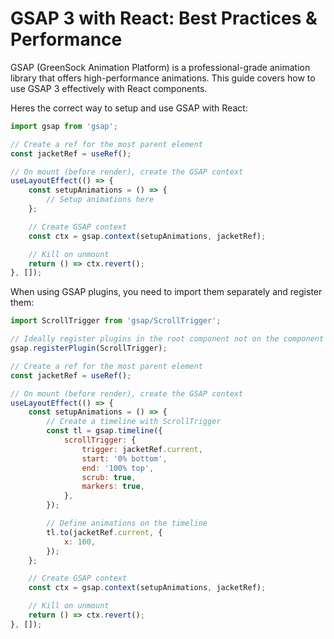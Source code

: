 # GSAP 3 with React: Best Practices & Performance

GSAP (GreenSock Animation Platform) is a professional-grade animation library that offers high-performance animations. This guide covers how to use GSAP 3 effectively with React components.

Heres the correct way to setup and use GSAP with React:

```jsx
import gsap from 'gsap';
```

```jsx
// Create a ref for the most parent element
const jacketRef = useRef();

// On mount (before render), create the GSAP context
useLayoutEffect(() => {
    const setupAnimations = () => {
        // Setup animations here
    };

    // Create GSAP context
    const ctx = gsap.context(setupAnimations, jacketRef);

    // Kill on unmount
    return () => ctx.revert();
}, []);
```

When using GSAP plugins, you need to import them separately and register them:

```jsx
import ScrollTrigger from 'gsap/ScrollTrigger';

// Ideally register plugins in the root component not on the component that uses the plugin
gsap.registerPlugin(ScrollTrigger);
```

```jsx
// Create a ref for the most parent element
const jacketRef = useRef();

// On mount (before render), create the GSAP context
useLayoutEffect(() => {
    const setupAnimations = () => {
        // Create a timeline with ScrollTrigger
        const tl = gsap.timeline({
            scrollTrigger: {
                trigger: jacketRef.current,
                start: '0% bottom',
                end: '100% top',
                scrub: true,
                markers: true,
            },
        });

        // Define animations on the timeline
        tl.to(jacketRef.current, {
            x: 100,
        });
    };

    // Create GSAP context
    const ctx = gsap.context(setupAnimations, jacketRef);

    // Kill on unmount
    return () => ctx.revert();
}, []);
```
